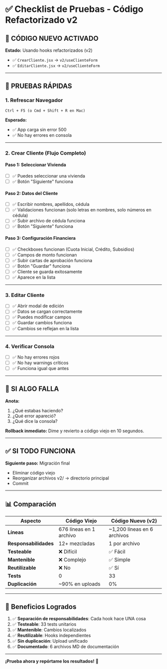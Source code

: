 # ✅ Checklist de Pruebas - Código Refactorizado v2

## 🎯 **CÓDIGO NUEVO ACTIVADO**

**Estado:** Usando hooks refactorizados (v2)
- ✅ `CrearCliente.jsx` → `v2/useClienteForm`
- ✅ `EditarCliente.jsx` → `v2/useClienteForm`

---

## 🧪 **PRUEBAS RÁPIDAS**

### **1. Refrescar Navegador**
```
Ctrl + F5 (o Cmd + Shift + R en Mac)
```

**Esperado:**
- ✅ App carga sin error 500
- ✅ No hay errores en consola

---

### **2. Crear Cliente (Flujo Completo)**

#### **Paso 1: Seleccionar Vivienda**
- [ ] ✅ Puedes seleccionar una vivienda
- [ ] ✅ Botón "Siguiente" funciona

#### **Paso 2: Datos del Cliente**
- [ ] ✅ Escribir nombres, apellidos, cédula
- [ ] ✅ Validaciones funcionan (solo letras en nombres, solo números en cédula)
- [ ] ✅ Subir archivo de cédula funciona
- [ ] ✅ Botón "Siguiente" funciona

#### **Paso 3: Configuración Financiera**
- [ ] ✅ Checkboxes funcionan (Cuota Inicial, Crédito, Subsidios)
- [ ] ✅ Campos de monto funcionan
- [ ] ✅ Subir cartas de aprobación funciona
- [ ] ✅ Botón "Guardar" funciona
- [ ] ✅ Cliente se guarda exitosamente
- [ ] ✅ Aparece en la lista

---

### **3. Editar Cliente**
- [ ] ✅ Abrir modal de edición
- [ ] ✅ Datos se cargan correctamente
- [ ] ✅ Puedes modificar campos
- [ ] ✅ Guardar cambios funciona
- [ ] ✅ Cambios se reflejan en la lista

---

### **4. Verificar Consola**
- [ ] ✅ No hay errores rojos
- [ ] ✅ No hay warnings críticos
- [ ] ✅ Funciona igual que antes

---

## 🚨 **SI ALGO FALLA**

**Anota:**
1. ¿Qué estabas haciendo?
2. ¿Qué error apareció?
3. ¿Qué dice la consola?

**Rollback inmediato:**
Dime y revierto a código viejo en 10 segundos.

---

## ✅ **SI TODO FUNCIONA**

**Siguiente paso:** Migración final
- Eliminar código viejo
- Reorganizar archivos v2/ → directorio principal
- Commit

---

## 📊 **Comparación**

| Aspecto | Código Viejo | Código Nuevo (v2) |
|---------|--------------|-------------------|
| **Líneas** | 676 líneas en 1 archivo | ~1,200 líneas en 6 archivos |
| **Responsabilidades** | 12+ mezcladas | 1 por archivo |
| **Testeable** | ❌ Difícil | ✅ Fácil |
| **Mantenible** | ❌ Complejo | ✅ Simple |
| **Reutilizable** | ❌ No | ✅ Sí |
| **Tests** | 0 | 33 |
| **Duplicación** | ~90% en uploads | 0% |

---

## 🎯 **Beneficios Logrados**

1. ✅ **Separación de responsabilidades**: Cada hook hace UNA cosa
2. ✅ **Testeable**: 33 tests unitarios
3. ✅ **Mantenible**: Cambios localizados
4. ✅ **Reutilizable**: Hooks independientes
5. ✅ **Sin duplicación**: Upload unificado
6. ✅ **Documentado**: 6 archivos MD de documentación

---

**¡Prueba ahora y repórtame los resultados!** 🚀
